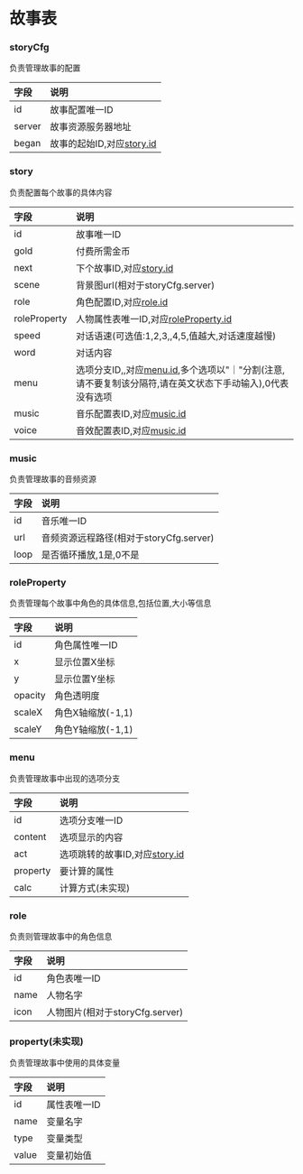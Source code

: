 # 故事表

### storyCfg
负责管理故事的配置

|   字段    |   说明 |
| :------  |   :------ |
| id         | 故事配置唯一ID |
| server       | 故事资源服务器地址|
| began       | 故事的起始ID,对应[story.id](#story)|

### story
负责配置每个故事的具体内容

|   字段    |   说明 |
| :------  |   :------ |
| id         | 故事唯一ID |
| gold       | 付费所需金币|
| next       | 下个故事ID,对应[story.id](#story)|
| scene       | 背景图url(相对于storyCfg.server)|
| role       | 角色配置ID,对应[role.id](#role)|
| roleProperty       | 人物属性表唯一ID,对应[roleProperty.id](#roleproperty)|
| speed       | 对话语速(可选值:1,2,3,,4,5,值越大,对话速度越慢)|
| word       | 对话内容|
| menu       | 选项分支ID,,对应[menu.id](#menu),多个选项以"｜"分割(注意,请不要复制该分隔符,请在英文状态下手动输入),0代表没有选项|
| music       | 音乐配置表ID,对应[music.id](#music)|
| voice       | 音效配置表ID,对应[music.id](#music)|
 
### music
负责管理故事的音频资源

|   字段    |   说明 |
| :------  |   :------ |
| id         | 音乐唯一ID |
| url       | 音频资源远程路径(相对于storyCfg.server)|
| loop         | 是否循环播放,1是,0不是 |

### roleProperty
负责管理每个故事中角色的具体信息,包括位置,大小等信息

|   字段    |   说明 |
| :------  |   :------ |
| id         | 角色属性唯一ID |
| x         | 显示位置X坐标 |
| y         | 显示位置Y坐标 |
| opacity         | 角色透明度 |
| scaleX         | 角色X轴缩放(-1,1) |
| scaleY         | 角色Y轴缩放(-1,1) |

### menu
负责管理故事中出现的选项分支

|   字段    |   说明 |
| :------  |   :------ |
| id         | 选项分支唯一ID |
| content         | 选项显示的内容 |
| act         | 选项跳转的故事ID,对应[story.id](#story) |
| property         | 要计算的属性 |
| calc         | 计算方式(未实现) |

### role
负责则管理故事中的角色信息

|   字段    |   说明 |
| :------  |   :------ |
| id         | 角色表唯一ID |
| name         | 人物名字 |
| icon         | 人物图片(相对于storyCfg.server) |
 
 
 
### property(未实现)
负责管理故事中使用的具体变量

|   字段    |   说明 |
| :------  |   :------ |
| id         | 属性表唯一ID |
| name         | 变量名字 |
| type         | 变量类型 |
| value         | 变量初始值 |
 
